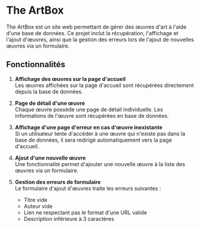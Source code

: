# The ArtBox

The ArtBox est un site web permettant de gérer des œuvres d'art à l'aide d'une base de données. Ce projet inclut la récupération, l'affichage et l'ajout d'œuvres, ainsi que la gestion des erreurs lors de l'ajout de nouvelles œuvres via un formulaire.

## Fonctionnalités

1. **Affichage des œuvres sur la page d'accueil**  
   Les œuvres affichées sur la page d'accueil sont récupérées directement depuis la base de données.

2. **Page de détail d'une œuvre**  
   Chaque œuvre possède une page de détail individuelle. Les informations de l'œuvre sont récupérées en base de données.

3. **Affichage d'une page d'erreur en cas d'œuvre inexistante**  
   Si un utilisateur tente d'accéder à une œuvre qui n'existe pas dans la base de données, il sera redirigé automatiquement vers la page d'accueil.

4. **Ajout d'une nouvelle œuvre**  
   Une fonctionnalité permet d'ajouter une nouvelle œuvre à la liste des œuvres via un formulaire.

5. **Gestion des erreurs de formulaire**  
   Le formulaire d'ajout d'œuvres traite les erreurs suivantes :
   - Titre vide
   - Auteur vide
   - Lien ne respectant pas le format d'une URL valide
   - Description inférieure à 3 caractères

